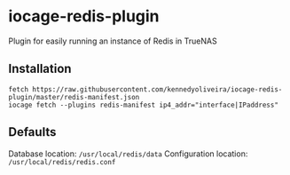 # iocage-redis-plugin
Plugin for easily running an instance of Redis in TrueNAS

## Installation

```
fetch https://raw.githubusercontent.com/kennedyoliveira/iocage-redis-plugin/master/redis-manifest.json
iocage fetch --plugins redis-manifest ip4_addr="interface|IPaddress"
```

## Defaults

Database location: `/usr/local/redis/data`
Configuration location: `/usr/local/redis/redis.conf`
